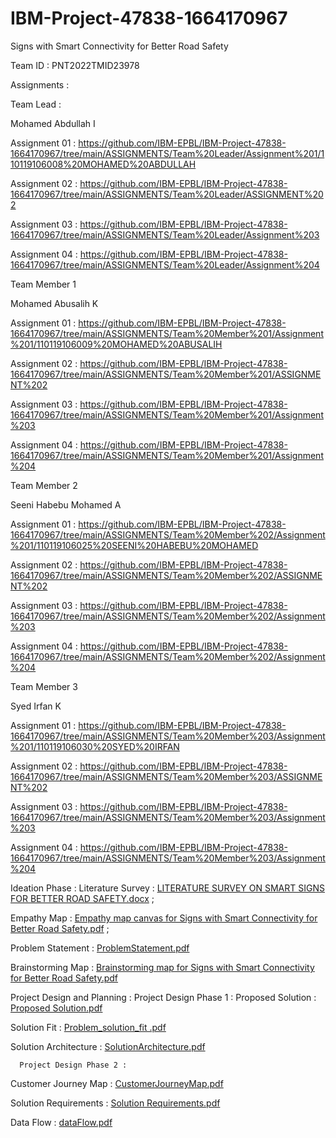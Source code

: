 # IBM-Project-47838-1664170967
Signs with Smart Connectivity for Better Road Safety

Team ID : PNT2022TMID23978

Assignments :

Team Lead :

   Mohamed Abdullah I

   Assignment 01 :   https://github.com/IBM-EPBL/IBM-Project-47838-1664170967/tree/main/ASSIGNMENTS/Team%20Leader/Assignment%201/110119106008%20MOHAMED%20ABDULLAH

   Assignment 02 :   https://github.com/IBM-EPBL/IBM-Project-47838-1664170967/tree/main/ASSIGNMENTS/Team%20Leader/ASSIGNMENT%202
   
   Assignment 03 :   https://github.com/IBM-EPBL/IBM-Project-47838-1664170967/tree/main/ASSIGNMENTS/Team%20Leader/Assignment%203
   
   Assignment 04 :   https://github.com/IBM-EPBL/IBM-Project-47838-1664170967/tree/main/ASSIGNMENTS/Team%20Leader/Assignment%204

Team Member 1

   Mohamed Abusalih K

   Assignment 01 :   https://github.com/IBM-EPBL/IBM-Project-47838-1664170967/tree/main/ASSIGNMENTS/Team%20Member%201/Assignment%201/110119106009%20MOHAMED%20ABUSALIH

   Assignment 02 :   https://github.com/IBM-EPBL/IBM-Project-47838-1664170967/tree/main/ASSIGNMENTS/Team%20Member%201/ASSIGNMENT%202
   
   Assignment 03 :   https://github.com/IBM-EPBL/IBM-Project-47838-1664170967/tree/main/ASSIGNMENTS/Team%20Member%201/Assignment%203
   
   Assignment 04 :   https://github.com/IBM-EPBL/IBM-Project-47838-1664170967/tree/main/ASSIGNMENTS/Team%20Member%201/Assignment%204

Team Member 2

   Seeni Habebu Mohamed A

   Assignment 01 :   https://github.com/IBM-EPBL/IBM-Project-47838-1664170967/tree/main/ASSIGNMENTS/Team%20Member%202/Assignment%201/110119106025%20SEENI%20HABEBU%20MOHAMED

   Assignment 02 :   https://github.com/IBM-EPBL/IBM-Project-47838-1664170967/tree/main/ASSIGNMENTS/Team%20Member%202/ASSIGNMENT%202
   
   Assignment 03 :   https://github.com/IBM-EPBL/IBM-Project-47838-1664170967/tree/main/ASSIGNMENTS/Team%20Member%202/Assignment%203
   
   Assignment 04 :   https://github.com/IBM-EPBL/IBM-Project-47838-1664170967/tree/main/ASSIGNMENTS/Team%20Member%202/Assignment%204

Team Member 3

   Syed Irfan K

   Assignment 01 :  https://github.com/IBM-EPBL/IBM-Project-47838-1664170967/tree/main/ASSIGNMENTS/Team%20Member%203/Assignment%201/110119106030%20SYED%20IRFAN 

   Assignment 02 :  https://github.com/IBM-EPBL/IBM-Project-47838-1664170967/tree/main/ASSIGNMENTS/Team%20Member%203/ASSIGNMENT%202
   
   Assignment 03 :   https://github.com/IBM-EPBL/IBM-Project-47838-1664170967/tree/main/ASSIGNMENTS/Team%20Member%203/Assignment%203
   
   Assignment 04 :   https://github.com/IBM-EPBL/IBM-Project-47838-1664170967/tree/main/ASSIGNMENTS/Team%20Member%203/Assignment%204


   Ideation Phase :
     		Literature Survey : [LITERATURE SURVEY ON SMART SIGNS FOR BETTER ROAD SAFETY.docx](https://github.com/IBM-EPBL/IBM-Project-47838-1664170967/files/9708533/LITERATURE.SURVEY.ON.SMART.SIGNS.FOR.BETTER.ROAD.SAFETY.docx) ;
			 
   Empathy Map       : [Empathy map canvas for Signs with Smart Connectivity for Better Road Safety.pdf](https://github.com/IBM-EPBL/IBM-Project-47838-1664170967/files/9708528/Empathy.map.canvas.for.Signs.with.Smart.Connectivity.for.Better.Road.Safety.pdf) ;
			 
   Problem Statement : [ProblemStatement.pdf](https://github.com/IBM-EPBL/IBM-Project-47838-1664170967/files/9708534/ProblemStatement.pdf)
			 
   Brainstorming Map : [Brainstorming map for Signs with Smart Connectivity for Better Road Safety.pdf](https://github.com/IBM-EPBL/IBM-Project-47838-1664170967/files/9708501/Brainstorming.map.for.Signs.with.Smart.Connectivity.for.Better.Road.Safety.pdf)
      
   Project Design and Planning :
      Project Design Phase 1 :
   Proposed Solution     : [Proposed Solution.pdf](https://github.com/IBM-EPBL/IBM-Project-47838-1664170967/files/9708536/Proposed.Solution.pdf)
		  
   Solution Fit          : [Problem_solution_fit .pdf](https://github.com/IBM-EPBL/IBM-Project-47838-1664170967/files/9709114/Problem_solution_fit.pdf)
		  
   Solution Architecture : [SolutionArchitecture.pdf](https://github.com/IBM-EPBL/IBM-Project-47838-1664170967/files/9709151/SolutionArchitecture.pdf)

      Project Design Phase 2 : 
   
   Customer Journey Map  : [CustomerJourneyMap.pdf](https://github.com/IBM-EPBL/IBM-Project-47838-1664170967/files/9766650/CustomerJourneyMap.pdf)

   
   Solution Requirements : [Solution Requirements.pdf](https://github.com/IBM-EPBL/IBM-Project-47838-1664170967/files/9766655/Solution.Requirements.pdf)

   
   Data Flow		 : [dataFlow.pdf](https://github.com/IBM-EPBL/IBM-Project-47838-1664170967/files/9766656/dataFlow.pdf)


